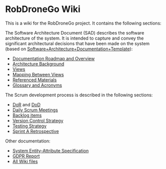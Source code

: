 # RobDroneGo Wiki

This is a wiki for the RobDroneGo project. It contains the following sections:

The Software Architecture Document (SAD) describes the software architecture of the system. It is intended to capture and convey the significant architectural decisions that have been made on the system (based on [Software+Architecture+Documentation+Template](https://wiki.sei.cmu.edu/confluence/display/SAD/Software+Architecture+Documentation+Template)):

* [Documentation Roadmap and Overview](RoadmapOverview.md)
* [Architecture Background](Background.md)
* [Views](Views.md)
* [Mapping Between Views](Mapping.md)
* [Referenced Materials](References.md)
* [Glossary and Acronyms](Glossary&Acronyms.md)

The Scrum development process is described in the following sections:

* [DoR](DoR.md) and [DoD](DoD.md)
* [Daily Scrum Meetings](Daily%20Scrum%20Meetings.md)
* [Backlog items](Backlog%20Items.md)
* [Version Control Strategy](Version%20Control%20Strategy.md)
* [Testing Strategy](Testing%20Strategy.md)
* [Sprint A Retrospective](Sprint%20A%20Retrospective.md)

Other documentation:

* [System Entity-Attribute Specification](System%20Entity-Attribute%20Specification.md)
* [GDPR Report](GDPR%20Report.md) 
* [All Wiki files](https://bitbucket.org/isep-2324-5sem-g025/lapr5-wiki-and-documentation/wiki/browse/)